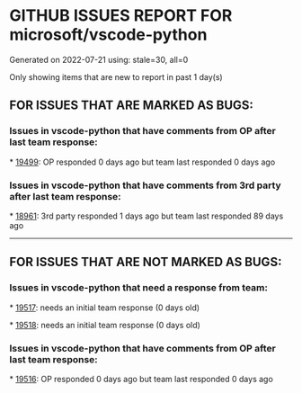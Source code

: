 
# GITHUB ISSUES REPORT FOR microsoft/vscode-python


Generated on 2022-07-21 using: stale=30, all=0


Only showing items that are new to report in past 1 day(s)


## FOR ISSUES THAT ARE MARKED AS BUGS:


### Issues in vscode-python that have comments from OP after last team response:


\* [19499](https://github.com/microsoft/vscode-python/issues/19499 "VSCode运行Python程序提示：ModuleNotFoundError，VSCode未找到导入的自定义的模块，只能手动向sys.path中把项目路径添加，但十分麻烦；Pycharm运行时会自动把项目经路添加至sys.path，开发者无需这般麻烦操作"): OP responded 0 days ago but team last responded 0 days ago

### Issues in vscode-python that have comments from 3rd party after last team response:


\* [18961](https://github.com/microsoft/vscode-python/issues/18961 "Error [object Object] when using unittest Test Debugging"): 3rd party responded 1 days ago but team last responded 89 days ago

---

## FOR ISSUES THAT ARE NOT MARKED AS BUGS:


### Issues in vscode-python that need a response from team:


\* [19517](https://github.com/microsoft/vscode-python/issues/19517 "Debugging python code on Nvidia jetson (Python extension v2022.10.1) does not work. But it works well on v2021.12.1559732655."): needs an initial team response (0 days old)

\* [19518](https://github.com/microsoft/vscode-python/issues/19518 "Extension issue"): needs an initial team response (0 days old)

### Issues in vscode-python that have comments from OP after last team response:


\* [19516](https://github.com/microsoft/vscode-python/issues/19516 "python.exe file in venv not being recognised by interpreter selector"): OP responded 0 days ago but team last responded 0 days ago
